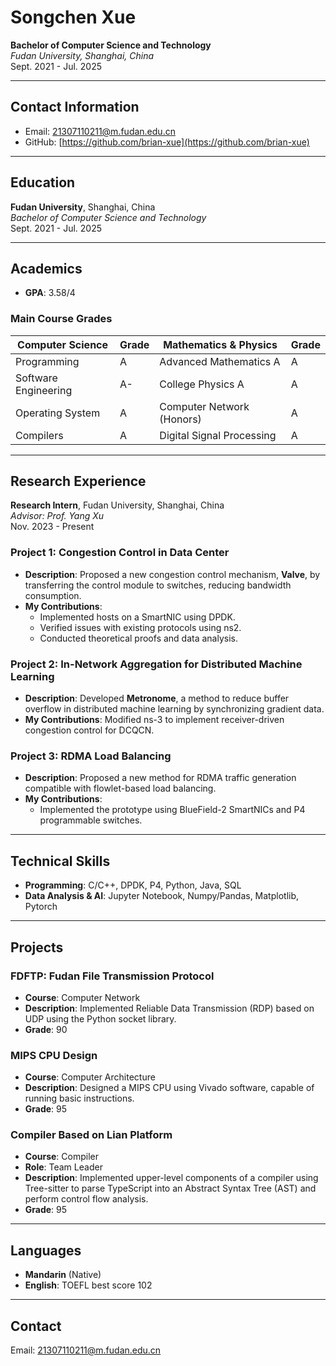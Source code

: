 # Songchen Xue

**Bachelor of Computer Science and Technology**  
*Fudan University, Shanghai, China*  
Sept. 2021 - Jul. 2025

---

## Contact Information

- Email: [21307110211@m.fudan.edu.cn](mailto:21307110211@m.fudan.edu.cn)
- GitHub: [https://github.com/brian-xue](https://github.com/brian-xue)

---

## Education

**Fudan University**, Shanghai, China  
*Bachelor of Computer Science and Technology*  
Sept. 2021 - Jul. 2025

---

## Academics

- **GPA**: 3.58/4

### Main Course Grades

| **Computer Science**              | **Grade** | **Mathematics & Physics**   | **Grade** |
|-----------------------------------|-----------|-----------------------------|-----------|
| Programming                       | A         | Advanced Mathematics A       | A         |
| Software Engineering              | A-        | College Physics A            | A         |
| Operating System                  | A         |  Computer Network (Honors)         | A         |
| Compilers                         | A         | Digital Signal Processing         | A         | 
 
  

---

## Research Experience

**Research Intern**, Fudan University, Shanghai, China  
*Advisor: Prof. Yang Xu*  
Nov. 2023 - Present

### Project 1: Congestion Control in Data Center
- **Description**: Proposed a new congestion control mechanism, **Valve**, by transferring the control module to switches, reducing bandwidth consumption.
- **My Contributions**: 
  - Implemented hosts on a SmartNIC using DPDK.
  - Verified issues with existing protocols using ns2.
  - Conducted theoretical proofs and data analysis.

### Project 2: In-Network Aggregation for Distributed Machine Learning
- **Description**: Developed **Metronome**, a method to reduce buffer overflow in distributed machine learning by synchronizing gradient data.
- **My Contributions**: Modified ns-3 to implement receiver-driven congestion control for DCQCN.

### Project 3: RDMA Load Balancing
- **Description**: Proposed a new method for RDMA traffic generation compatible with flowlet-based load balancing.
- **My Contributions**: 
  - Implemented the prototype using BlueField-2 SmartNICs and P4 programmable switches.

---

## Technical Skills

- **Programming**: C/C++, DPDK, P4, Python, Java, SQL
- **Data Analysis & AI**: Jupyter Notebook, Numpy/Pandas, Matplotlib, Pytorch

---

## Projects

### FDFTP: Fudan File Transmission Protocol
- **Course**: Computer Network
- **Description**: Implemented Reliable Data Transmission (RDP) based on UDP using the Python socket library.
- **Grade**: 90

### MIPS CPU Design
- **Course**: Computer Architecture
- **Description**: Designed a MIPS CPU using Vivado software, capable of running basic instructions.
- **Grade**: 95

### Compiler Based on Lian Platform
- **Course**: Compiler
- **Role**: Team Leader
- **Description**: Implemented upper-level components of a compiler using Tree-sitter to parse TypeScript into an Abstract Syntax Tree (AST) and perform control flow analysis.
- **Grade**: 95

---

## Languages

- **Mandarin** (Native)
- **English**: TOEFL best score 102

---

## Contact

Email: [21307110211@m.fudan.edu.cn](mailto:21307110211@m.fudan.edu.cn)
